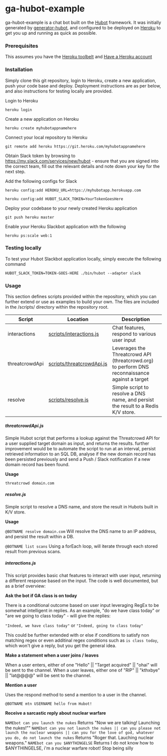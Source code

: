 # ga-hubot-example

ga-hubot-example is a chat bot built on the [Hubot][hubot] framework. It was
initially generated by [generator-hubot][generator-hubot], and configured to be
deployed on [Heroku][heroku] to get you up and running as quick as possible.

[heroku]: http://www.heroku.com
[hubot]: http://hubot.github.com
[generator-hubot]: https://github.com/github/generator-hubot


### Prerequisites

This assumes you have the [Heroku toolbelt][heroku-toolbelt] and [Have a Heroku account][heroku]

[heroku-toolbelt]: https://toolbelt.heroku.com/
[heroku]: http://www.heroku.com

### Installation

Simply clone this git repository, login to Heroku, create a new application, push your code base and deploy. Deployment instructions are as per below, and also instructions for testing locally are provided.

Login to Heroku

`heroku login`

Create a new application on Heroku

`heroku create myhubotappnamehere`

Connect your local repository to Heroku

`git remote add heroku https://git.heroku.com/myhubotappnamehere`

Obtain Slack token by browsing to https://my.slack.com/services/new/hubot - ensure that you are signed into the correct team, fill out the relevant details and note down your key for the next step.

Add the following configs for Slack

`heroku config:add HEROKU_URL=https://myhubotapp.herokuapp.com`

`heroku config:add HUBOT_SLACK_TOKEN=YourTokenGoesHere`

Deploy your codebase to your newly created Heroku application

`git push heroku master`

Enable your Heroku Slackbot application with the following

`heroku ps:scale web:1`

### Testing locally

To test your Hubot Slackbot application locally, simply execute the following command

`HUBOT_SLACK_TOKEN=TOKEN-GOES-HERE ./bin/hubot --adapter slack`


### Usage

This section defines scripts provided within the repository, which you can further extend or use as examples to build your own. The files are included in the /scripts/ directory within the repository root.

| Script | Location| Description|
| ------ | ------ | ------ |
| interactions | [scripts/interactions.js](scripts/interactions.js) | Chat features, respond to various user input
| threatcrowdApi | [scripts/threatcrowdApi.js](scripts/threatcrowdApi.js) | Leverages the Threatcrowd API (threatcrowd.org) to perform DNS reconnaissance against a target
| resolve | [scripts/resolve.js](scripts/resolve.js) | Simple script to resolve a DNS name, and persist the result to a Redis K/V store.

##### threatcrowdApi.js
Simple Hubot script that performs a lookup against the Threatcrowd API for a user supplied target domain as input, and returns the results. further improvement would be to automate the script to run at an interval, persist retrieved information to an SQL DB, analyse if the new domain record has been persisted previously and send a Push / Slack notification if a new domain record has been found.

**Usage**

`threatcrowd domain.com`

##### resolve.js

Simple script to resolve a DNS name, and store the result in Hubots built in K/V store.

**Usage**

`@BOTNAME resolve domain.com`
Will resolve the DNS name to an IP address, and persist the result within a DB.

`@BOTNAME list scans`
Using a forEach loop, will iterate through each stored result from previous scans.

##### interactions.js

This script provides basic chat features to interact with user input, returning a different response based on the input. The code is well documented, but as a brief overview:

**Ask the bot if GA class is on today**

There is a conditional outcome based on user input leveraging RegEx to be somewhat intelligent in replies. As an example, "do we have class today" or "are we going to class today" - will give the replies:

``"Indeed, we have class today"`` or ``"Indeed, going to class today"``

This could be further extended with or else if conditions to satisfy non matching regex or even additinal regex conditions such as `is class today`, which won't give a reply, but you get the general idea.

**Make a statement when a user joins / leaves**

When a user enters, either of one "Hello" || "Target acquired" || "ohai" will be sent to the channel.
When a user leaves, either one of "RIP" || "kthxbye" || "lat@@@@" will be sent to the channel.

**Mention a user**

Uses the respond method to send a mention to a user in the channel.

`@BOTNAME mtn USERNAME hello from Hubot!`


**Receive a sarcastic reply about nuclear warfare**

`NAMEbot can you launch the nukes`
Returns "Now we are talking! Launching the nukes!""
`NAMEbot can you not launch the nukes || can you please not launch the nuclear weapons || can you for the love of god, whatever you do, do not launch the nukes`
Returns "Roger that. Lauching nuclear weapons."
`NAMEbot can you $ANYTHINGELSE`
Returns I do not know how to $ANYTHINGELSE, i'm a nuclear warfare robot! Stop being silly
